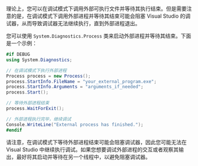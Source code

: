 理论上，您可以在调试模式下调用外部可执行文件并等待其执行结束。但是需要注意的是，在调试模式下调用外部进程并等待其结束可能会阻塞 Visual Studio 的调试器，从而导致调试器无法继续执行，直到外部进程退出。

您可以使用 `System.Diagnostics.Process` 类来启动外部进程并等待其结束。下面是一个示例：

```csharp
#if DEBUG
using System.Diagnostics;

// 在调试模式下执行外部进程
Process process = new Process();
process.StartInfo.FileName = "your_external_program.exe";
process.StartInfo.Arguments = "arguments_if_needed";
process.Start();

// 等待外部进程结束
process.WaitForExit();

// 外部进程执行完毕，继续调试
Console.WriteLine("External process has finished.");
#endif
```

请注意，在调试模式下等待外部进程结束可能会阻塞调试器，因此您可能无法在 Visual Studio 中继续执行调试。如果您想要调试外部进程的交互或者观察其输出，最好将其启动并等待在另一个线程中，以避免阻塞调试器。
